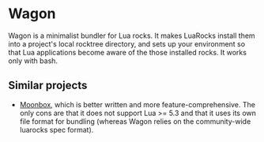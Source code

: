 
# Wagon

Wagon is a minimalist bundler for Lua rocks. It makes LuaRocks install them
into a project's local rocktree directory, and sets up your environment so that
Lua applications become aware of the those installed rocks. It works only with
bash.

## Similar projects

+ [Moonbox](https://github.com/kernelp4nic/moonbox), which is better written
  and more feature-comprehensive. The only cons are that it does not support
  Lua >= 5.3 and that it uses its own file format for bundling (whereas
  Wagon relies on the community-wide luarocks spec format).

